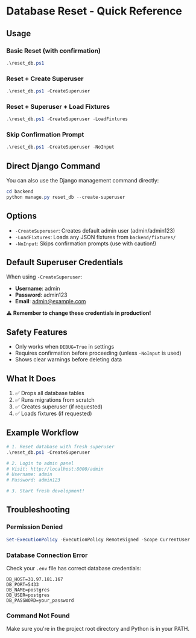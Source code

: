 # Database Reset - Quick Reference

## Usage

### Basic Reset (with confirmation)

```powershell
.\reset_db.ps1
```

### Reset + Create Superuser

```powershell
.\reset_db.ps1 -CreateSuperuser
```

### Reset + Superuser + Load Fixtures

```powershell
.\reset_db.ps1 -CreateSuperuser -LoadFixtures
```

### Skip Confirmation Prompt

```powershell
.\reset_db.ps1 -CreateSuperuser -NoInput
```

## Direct Django Command

You can also use the Django management command directly:

```powershell
cd backend
python manage.py reset_db --create-superuser
```

## Options

- `-CreateSuperuser`: Creates default admin user (admin/admin123)
- `-LoadFixtures`: Loads any JSON fixtures from `backend/fixtures/`
- `-NoInput`: Skips confirmation prompts (use with caution!)

## Default Superuser Credentials

When using `-CreateSuperuser`:

- **Username**: admin
- **Password**: admin123
- **Email**: admin@example.com

⚠️ **Remember to change these credentials in production!**

## Safety Features

- Only works when `DEBUG=True` in settings
- Requires confirmation before proceeding (unless `-NoInput` is used)
- Shows clear warnings before deleting data

## What It Does

1. ✅ Drops all database tables
2. ✅ Runs migrations from scratch
3. ✅ Creates superuser (if requested)
4. ✅ Loads fixtures (if requested)

## Example Workflow

```powershell
# 1. Reset database with fresh superuser
.\reset_db.ps1 -CreateSuperuser

# 2. Login to admin panel
# Visit: http://localhost:8000/admin
# Username: admin
# Password: admin123

# 3. Start fresh development!
```

## Troubleshooting

### Permission Denied

```powershell
Set-ExecutionPolicy -ExecutionPolicy RemoteSigned -Scope CurrentUser
```

### Database Connection Error

Check your `.env` file has correct database credentials:

```
DB_HOST=31.97.181.167
DB_PORT=5433
DB_NAME=postgres
DB_USER=postgres
DB_PASSWORD=your_password
```

### Command Not Found

Make sure you're in the project root directory and Python is in your PATH.
